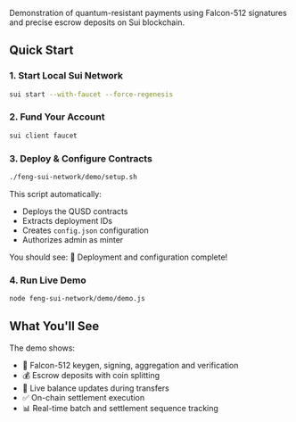 Demonstration of quantum-resistant payments using Falcon-512 signatures and precise escrow deposits on Sui blockchain.

## Quick Start

### 1. Start Local Sui Network
```bash
sui start --with-faucet --force-regenesis
```

### 2. Fund Your Account
```bash
sui client faucet
```

### 3. Deploy & Configure Contracts
```bash
./feng-sui-network/demo/setup.sh
```
This script automatically:
- Deploys the QUSD contracts
- Extracts deployment IDs
- Creates `config.json` configuration
- Authorizes admin as minter

You should see: 🎉 Deployment and configuration complete!

### 4. Run Live Demo
```bash
node feng-sui-network/demo/demo.js
```

## What You'll See

The demo shows:
- 🔐 Falcon-512 keygen, signing, aggregation and verification
- 💰 Escrow deposits with coin splitting
- 🔄 Live balance updates during transfers
- ✅ On-chain settlement execution
- 📊 Real-time batch and settlement sequence tracking
